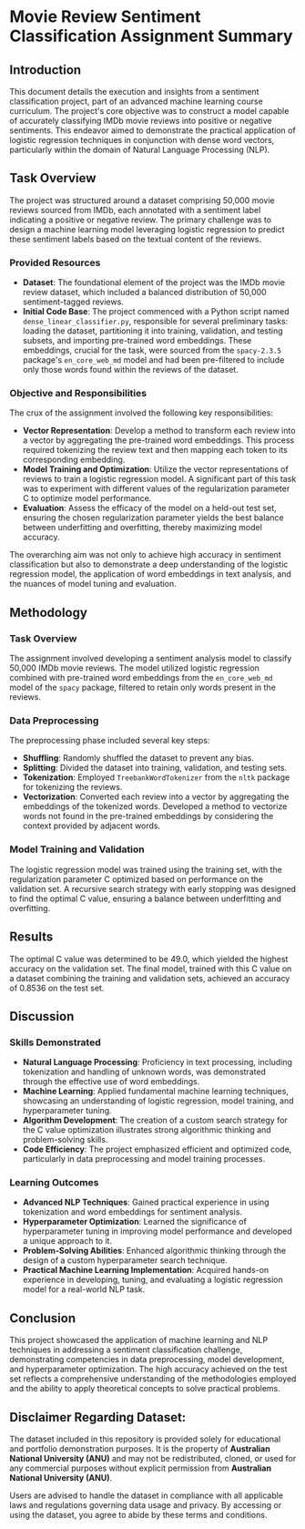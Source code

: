 # Movie Review Sentiment Classification Assignment Summary

## Introduction

This document details the execution and insights from a sentiment classification project, part of an advanced machine learning course curriculum. The project's core objective was to construct a model capable of accurately classifying IMDb movie reviews into positive or negative sentiments. This endeavor aimed to demonstrate the practical application of logistic regression techniques in conjunction with dense word vectors, particularly within the domain of Natural Language Processing (NLP).

## Task Overview

The project was structured around a dataset comprising 50,000 movie reviews sourced from IMDb, each annotated with a sentiment label indicating a positive or negative review. The primary challenge was to design a machine learning model leveraging logistic regression to predict these sentiment labels based on the textual content of the reviews.

### Provided Resources

- **Dataset**: The foundational element of the project was the IMDb movie review dataset, which included a balanced distribution of 50,000 sentiment-tagged reviews.
- **Initial Code Base**: The project commenced with a Python script named `dense_linear_classifier.py`, responsible for several preliminary tasks: loading the dataset, partitioning it into training, validation, and testing subsets, and importing pre-trained word embeddings. These embeddings, crucial for the task, were sourced from the `spacy-2.3.5` package's `en_core_web_md` model and had been pre-filtered to include only those words found within the reviews of the dataset.

### Objective and Responsibilities

The crux of the assignment involved the following key responsibilities:
- **Vector Representation**: Develop a method to transform each review into a vector by aggregating the pre-trained word embeddings. This process required tokenizing the review text and then mapping each token to its corresponding embedding.
- **Model Training and Optimization**: Utilize the vector representations of reviews to train a logistic regression model. A significant part of this task was to experiment with different values of the regularization parameter C to optimize model performance.
- **Evaluation**: Assess the efficacy of the model on a held-out test set, ensuring the chosen regularization parameter yields the best balance between underfitting and overfitting, thereby maximizing model accuracy.

The overarching aim was not only to achieve high accuracy in sentiment classification but also to demonstrate a deep understanding of the logistic regression model, the application of word embeddings in text analysis, and the nuances of model tuning and evaluation.

## Methodology

### Task Overview

The assignment involved developing a sentiment analysis model to classify 50,000 IMDb movie reviews. The model utilized logistic regression combined with pre-trained word embeddings from the `en_core_web_md` model of the `spacy` package, filtered to retain only words present in the reviews.



### Data Preprocessing

The preprocessing phase included several key steps:

- **Shuffling**: Randomly shuffled the dataset to prevent any bias.
- **Splitting**: Divided the dataset into training, validation, and testing sets.
- **Tokenization**: Employed `TreebankWordTokenizer` from the `nltk` package for tokenizing the reviews.
- **Vectorization**: Converted each review into a vector by aggregating the embeddings of the tokenized words. Developed a method to vectorize words not found in the pre-trained embeddings by considering the context provided by adjacent words.

### Model Training and Validation

The logistic regression model was trained using the training set, with the regularization parameter C optimized based on performance on the validation set. A recursive search strategy with early stopping was designed to find the optimal C value, ensuring a balance between underfitting and overfitting.

## Results

The optimal C value was determined to be 49.0, which yielded the highest accuracy on the validation set. The final model, trained with this C value on a dataset combining the training and validation sets, achieved an accuracy of 0.8536 on the test set.

## Discussion

### Skills Demonstrated

- **Natural Language Processing**: Proficiency in text processing, including tokenization and handling of unknown words, was demonstrated through the effective use of word embeddings.
- **Machine Learning**: Applied fundamental machine learning techniques, showcasing an understanding of logistic regression, model training, and hyperparameter tuning.
- **Algorithm Development**: The creation of a custom search strategy for the C value optimization illustrates strong algorithmic thinking and problem-solving skills.
- **Code Efficiency**: The project emphasized efficient and optimized code, particularly in data preprocessing and model training processes.

### Learning Outcomes

- **Advanced NLP Techniques**: Gained practical experience in using tokenization and word embeddings for sentiment analysis.
- **Hyperparameter Optimization**: Learned the significance of hyperparameter tuning in improving model performance and developed a unique approach to it.
- **Problem-Solving Abilities**: Enhanced algorithmic thinking through the design of a custom hyperparameter search technique.
- **Practical Machine Learning Implementation**: Acquired hands-on experience in developing, tuning, and evaluating a logistic regression model for a real-world NLP task.

## Conclusion

This project showcased the application of machine learning and NLP techniques in addressing a sentiment classification challenge, demonstrating competencies in data preprocessing, model development, and hyperparameter optimization. The high accuracy achieved on the test set reflects a comprehensive understanding of the methodologies employed and the ability to apply theoretical concepts to solve practical problems.

## **Disclaimer Regarding Dataset:**

The dataset included in this repository is provided solely for educational and portfolio demonstration purposes. It is the property of **Australian National University (ANU)** and may not be redistributed, cloned, or used for any commercial purposes without explicit permission from **Australian National University (ANU)**. 

Users are advised to handle the dataset in compliance with all applicable laws and regulations governing data usage and privacy. By accessing or using the dataset, you agree to abide by these terms and conditions.
